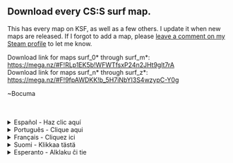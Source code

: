 ## Download every CS:S surf map.

This has every map on KSF, as well as a few others. I update it when new maps are released. If I forgot to add a map, please [leave a comment on my Steam profile](http://steamcommunity.com/profiles/76561198059389558) to let me know.

Download link for maps surf_0* through surf_m*: https://mega.nz/#F!RLp1EK5b!WFWTfsxP24n2JHt9glt7rA</br>
Download link for maps surf_n* through surf_z*: https://mega.nz/#F!9fpAWDKK!b_5H7iNbYI3S4wzypC-Y0g

~Bocuma

</br>
</br>
<details>
  <summary>Español - Haz clic aquí</summary>
  Esto tiene todos los mapas de KSF, así como algunos otros. Lo actualizo cuando se lanzan nuevos mapas. Si falta un mapa, por favor <a href="http://steamcommunity.com/profiles/76561198059389558">escribe un comentario en mi perfil de Steam</a> para informarme.</br>
  </br>
  Enlace de descarga a los mapas surf_0* a surf_m* - https://mega.nz/#F!RLp1EK5b!WFWTfsxP24n2JHt9glt7rA</br>
  Enlace de descarga a los mapas surf_n* a surf_z* - https://mega.nz/#F!9fpAWDKK!b_5H7iNbYI3S4wzypC-Y0g</br>
  </br>
</details>
<details>
<summary>Português - Clique aqui</summary>
Isto tem todos os mapas do KSF, assim como alguns outros. Eu atualizo quando novos mapas são lançados. Se esqueci de adicionar um mapa, por favor <a href="http://steamcommunity.com/profiles/76561198059389558">escreva um comentário no meu perfil do Steam</a> para me informar.</br>
</br>
Download pros mapas surf_0* a surf_m* - https://mega.nz/#F!RLp1EK5b!WFWTfsxP24n2JHt9glt7rA</br>
Download pros mapas surf_n* a surf_z* - https://mega.nz/#F!9fpAWDKK!b_5H7iNbYI3S4wzypC-Y0g</br>
</br>
</details>
<details>
  <summary>Français - Cliquez ici</summary>
  Ceci contient toutes les maps de KSF et également, quelques autres. Je le mets à jour quand de nouvelles maps sont publiées. Si j'ai oublié d'ajouter une map, merci de me <a href="http://steamcommunity.com/profiles/76561198059389558">laisser un commentaire sur mon profil Steam</a> afin de m'en informer.</br>
</br>
Lien de téléchargement pour les maps surf_0* à surf_m* - https://mega.nz/#F!RLp1EK5b!WFWTfsxP24n2JHt9glt7rA</br>
Lien de téléchargement pour les maps surf_n* à surf_z* - https://mega.nz/#F!9fpAWDKK!b_5H7iNbYI3S4wzypC-Y0g</br>
</br>
</details>
<details>
  <summary>Suomi - Klikkaa tästä</summary>
  Tässä on jokainen mappi KSF:ällä, ja pari muutakin. Päivitän tätä ainakuin uusi mappi on julkaistu. Jos unohdan lisätä jonkin mapin, ilmoita <a href="http://steamcommunity.com/profiles/76561198059389558">siitä steam profiilini kommenteissa.</a></br>
  </br>
  Lataa linkistä:</br>
  surf_0* - surf_m*: https://mega.nz/#F!RLp1EK5b!WFWTfsxP24n2JHt9glt7rA</br>
  surf_n* - surf_z*: https://mega.nz/#F!9fpAWDKK!b_5H7iNbYI3S4wzypC-Y0g</br>
  
  </details>
<details>
  <summary>Esperanto - Alklaku ĉi tie</summary>
  Ĉi tio havas ĉiun mapon pri KSF, kaj pluraj aliaj mapoj. Mi ĝisdatigas ĝin kiam novoj mapoj estas publikigitaj. Se mi forgesis aldoni mapon, bonvolu <a href="http://steamcommunity.com/profiles/76561198059389558">skribi komenton pri mia Steam profilo</a> por informi min.</br>
  </br>
  Elŝutoj:</br>
  Mapoj surf_0* al surf_m*: https://mega.nz/#F!RLp1EK5b!WFWTfsxP24n2JHt9glt7rA</br>
  Mapoj surf_n* al surf_z*: https://mega.nz/#F!9fpAWDKK!b_5H7iNbYI3S4wzypC-Y0g</br>
  </details>
